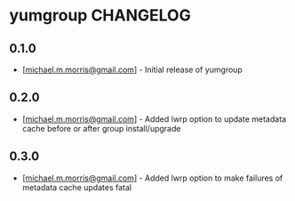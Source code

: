 yumgroup CHANGELOG
==================

0.1.0
-----
- [michael.m.morris@gmail.com] - Initial release of yumgroup

0.2.0
-----
- [michael.m.morris@gmail.com] - Added lwrp option to update metadata cache before or after group install/upgrade

0.3.0
-----
- [michael.m.morris@gmail.com] - Added lwrp option to make failures of metadata cache updates fatal
